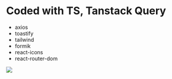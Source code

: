 # Coded with TS, Tanstack Query

- axios
- toastify
- tailwind
- formik
- react-icons
- react-router-dom

<img src="./public/Zight Recording 2024-08-15 at 11.29.55 AM.gif">